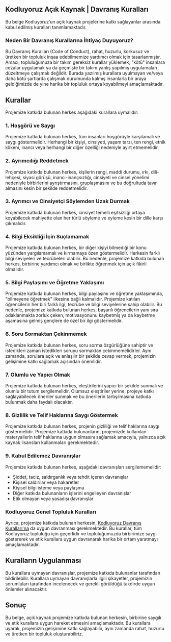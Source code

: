 ## Kodluyoruz Açık Kaynak | Davranış Kuralları

Bu belge Kodluyoruz’un açık kaynak projelerine katkı sağlayanlar arasında kabul edilmiş kuralları tanımlamaktadır. 

### Neden Bir Davranış Kurallarına İhtiyaç Duyuyoruz?

Bu Davranış Kuralları (Code of Conduct), rahat, huzurlu, korkusuz ve üretken bir topluluk inşaa edebilmemize yardımcı olmak için tasarlanmıştır. Amacı; topluluğumuza bir takım gereksiz kurallar yüklemek, "kötü" insanlara cezalar uygulamak ya da geçmişte bir takım yanlış yapılmış uygulamaları düzeltmeye çalışmak değildir. Burada yazılmış kurallara uyulmayan ve/veya daha kötü şartlarda çalışmak durumunda kalmış insanlarla bir araya geldiğimizde de yine harika bir topluluk ortaya koyabilmeyi amaçlamaktadır.

## Kurallar

Projemize katkıda bulunan herkes aşağıdaki kurallara uymalıdır:

### 1. Hoşgörü ve Saygı

Projemize katkıda bulunan herkes, tüm insanları hoşgörüyle karşılamalı ve saygı göstermelidir. Herhangi bir kişiyi, cinsiyeti, yaşam tarzı, ten rengi, etnik kökeni, inancı veya herhangi bir diğer özelliği nedeniyle ayırt etmemelidir.

### 2. Ayrımcılığı Reddetmek

Projemize katkıda bulunan herkes, kişilerin rengi, maddi durumu, ırkı, dili-lehçesi, siyasi görüşü, inancı-inançsızlığı, cinsiyeti ve cinsel yönelimi nedeniyle birbirlerini ayrıştırmasını, gruplaşmasını ve bu doğrultuda tavır almasını kesin bir şekilde reddetmelidir.

### 3. Ayrımcı ve Cinsiyetçi Söylemden Uzak Durmak

Projemize katkıda bulunan herkes, cinsiyet temelli eşitsizliği ortaya koyabilecek mahiyette olan her türlü söyleme ve eyleme kesin bir dille karşı çıkmalıdır.

### 4. Bilgi Eksikliği İçin Suçlamamak

Projemize katkıda bulunan herkes, bir diğer kişiyi bilmediği bir konu yüzünden yargılamamalı ve kırmamaya özen göstermelidir. Herkesin farklı bilgi seviyeleri ve tecrübeleri olabilir. Bu nedenle, projemize katkıda bulunan herkes, birbirine yardımcı olmak ve birlikte öğrenmek için açık fikirli olmalıdır.

### 5. Bilgi Paylaşımı ve Öğretme Yaklaşımı

Projemize katkıda bulunan herkes, bilgi paylaşımı ve öğretme yaklaşımında, "bilmeyene öğretmek" ilkesine bağlı kalmalıdır. Projemize katılan öğrencilerin her biri farklı ilgi, tecrübe ve bilgi seviyelerine sahip olabilir. Bu nedenle, projemize katkıda bulunan herkes, başarılı öğrencilerin yanı sıra odaklanmakta zorluk çeken, motivasyonunu kaybetmiş ya da kaybetme aşamasına gelmiş gençlere de özel bir ilgi göstermelidir.

### 6. Soru Sormaktan Çekinmemek

Projemize katkıda bulunan herkes, soru sorma özgürlüğüne sahiptir ve istedikleri zaman istedikleri soruyu sormaktan çekinmemelidirler. Aynı zamanda, sorulara açık ve anlaşılır bir şekilde cevap vermek, projemizin gelişimine katkı sağlamak açısından önemlidir.

### 7. Olumlu ve Yapıcı Olmak

Projemize katkıda bulunan herkes, eleştirilerini yapıcı bir şekilde sunmalı ve olumlu bir tutum sergilemelidir. Olumsuz eleştiriler yerine, projeye katkı sağlayabilecek öneriler sunmak ve bu önerilerin tartışılmasına katkıda bulunmak daha faydalı olacaktır.

### 8. Gizlilik ve Telif Haklarına Saygı Göstermek

Projemize katkıda bulunan herkes, projenin gizliliği ve telif haklarına saygı göstermelidir. Projemize katkıda bulunanların, projemizde kullanılan materyallerin telif haklarına uygun olmasını sağlamak amacıyla, yalnızca açık kaynak lisansları kullanmaları gerekmektedir.

### 9. Kabul Edilemez Davranışlar

Projemize katkıda bulunan herkes, aşağıdaki davranışları sergilememelidir:

- Şiddet, taciz, saldırganlık veya tehdit içeren davranışlar
- Kişisel saldırılar veya hakaretler
- Kişisel bilgi isteme veya paylaşma
- Diğer katkıda bulunanların işlerini engelleyen davranışlar
- Etik olmayan veya yasadışı davranışlar

### Kodluyoruz Genel Topluluk Kuralları

Ayrıca, projemize katkıda bulunan herkesin, [Kodluyoruz Davranış Kuralları'na](https://github.com/Kodluyoruz/Code-Of-Conduct) da uygun davranması gerekmektedir. Bu kurallar, tüm Kodluyoruz topluluğu için geçerlidir ve topluluğumuzda birbirimize saygı göstererek ve etik kurallara uygun davranarak harika bir ortam yaratmayı amaçlamaktadır. 

## Kuralların Uygulanması

Bu kurallara uymayan davranışlar, projemize katkıda bulunanlar tarafından bildirilebilir. Kurallara uymayan davranışlarla ilgili şikayetler, projemizin sorumluları tarafından incelenecek ve gerekli görüldüğü takdirde uygun önlemler alınacaktır.

## Sonuç

Bu belge, açık kaynak projemize katkıda bulunan herkesin, birbirine saygılı ve etik kurallara uygun hareket etmesini amaçlamaktadır. Bu kurallara uyarak, projemizin gelişimine katkı sağlayabilir, aynı zamanda rahat, huzurlu ve üretken bir topluluk oluşturabiliriz.
